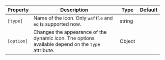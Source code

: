 # <ngl-dynamic-icon>

| Property | Description | Type | Default |
| -------- | ----------- | ---- | ------- |
| `[type]` | Name of the icon. Only `waffle` and `eq` is supported now. | string | |
| `[option]` | Changes the appearance of the dynamic icon. The options available depend on the `type` attribute. | Object | |
